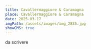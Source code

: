 ```yaml
---
title: Cavallermaggiore & Caramagna
place: Cavallermaggiore & Caramagna
date: 2025-03-17
imgPath: /assets/images/img_2835.jpg
showCMS: true
---
```

d﻿a scrivere